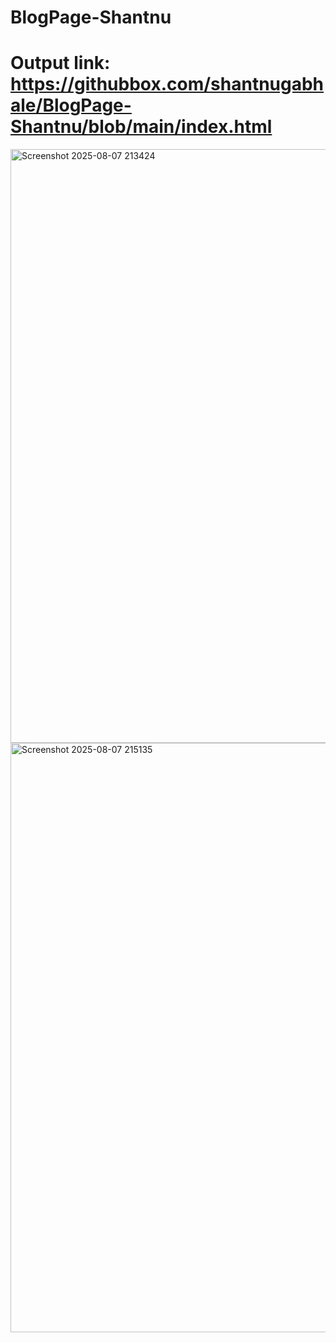 ﻿# BlogPage-Shantnu


# Output link:  https://githubbox.com/shantnugabhale/BlogPage-Shantnu/blob/main/index.html

<img width="1900" height="950" alt="Screenshot 2025-08-07 213424" src="https://github.com/user-attachments/assets/cf87b7d4-4611-4132-b4d9-a9a0ce135f76" />

<img width="1901" height="943" alt="Screenshot 2025-08-07 215135" src="https://github.com/user-attachments/assets/19370104-9925-4749-97ee-f5f548f96f0e" />




